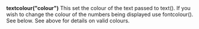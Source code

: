 <a name="textcolour"><h3 style="padding-top: 40px; margin-top: 40px;"></h3></a>
**textcolour("colour")** This set the colour of the text passed to text(). If you wish to change the colour of the numbers being displayed use fontcolour(). See below. See above for details on valid colours. 

<!--UPDATE WIDGET_IN_CSOUND
    SIdent sprintf "textcolour(%d, %d, %d) ", rnd(255), rnd(255), rnd(255)
    SIdentifier strcat SIdentifier, SIdent  
-->